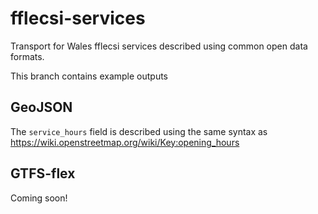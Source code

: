 # fflecsi-services
Transport for Wales fflecsi services described using common open data formats.

This branch contains example outputs

## GeoJSON
The `service_hours` field is described using the same syntax as https://wiki.openstreetmap.org/wiki/Key:opening_hours
 
## GTFS-flex
Coming soon!
